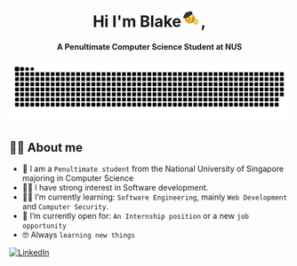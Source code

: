 <div align="center">
<h1 align="center">Hi I'm Blake<img width="35" src="https://github.com/blaketingyu/blaketingyu/blob/main/resources/images/Sheesh-Emoji-2022.gif">, </h1>
<h4 align="center">A Penultimate Computer Science Student at NUS</h4>
</div>

<div align="center">
 
  <img  src="https://github.com/blaketingyu/blaketingyu/blob/main/resources/images/grid-snake.svg" alt="snake" /> 
  
</div>

## :sassy_man:  About me
- :school: I am a `Penultimate student` from the National University of Singapore majoring in Computer Science
- :technologist: I have strong interest in Software development. 
- :student: I’m currently learning: `Software Engineering`, mainly `Web Development` and `Computer Security`.
- :thinking: I’m currently open for: `An Internship position` or a new `job opportunity`
- :nerd_face: Always `learning new things`

<a href="https://www.linkedin.com/in/blaketantingyu/" target="_blank"><img src="https://img.shields.io/badge/LinkedIn-%230077B5.svg?&style=flat-square&logo=linkedin&logoColor=white" alt="LinkedIn"></a>








